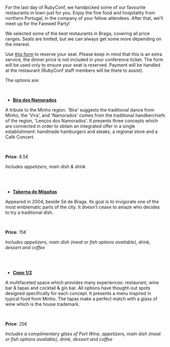 For the last day of RubyConf, we handpicked some of our favourite restaurants in town just for you. Enjoy the fine food and hospitality from northern Portugal, in the company of your fellow attendees. After that, we'll meet up for the Farewell Party!

We selected some of the best restaurants in Braga, covering all price ranges.
Seats are limited, but we can always get some more depending on the interest.

Use [this form](https://ti.to/groupbuddies/rubyconfpt-conference-dinners) to reserve your seat. Please keep in mind that this is an extra service, the dinner price is not included in your conference ticket. The form will be used only to ensure your seat is reserved. Payment will be handled at the restaurant (RubyConf staff members will be there to assist).

The options are:

<br>

- [**Bira dos Namorados**](http://www.tripadvisor.com.br/Restaurant_Review-g2618580-d7056433-Reviews-Bira_dos_Namorados-Braga_District_Northern_Portugal.html)

A tribute to the Minho region. 'Bira' suggests the traditional dance from Minho, the 'Vira', and 'Namorados' comes from the traditional handkerchiefs of the region, 'Lenços dos Namorados'.
  It presents three concepts which are connected in order to obtain an integrated offer in a single establishment: handmade hamburgers and steaks, a regional store and a Café Concert.

<br>

  **Price**: 8.5€

  *Includes appetizers, main dish & drink*

<br>
<br>

- [**Taberna do Migaitas**](http://www.tripadvisor.com.br/Restaurant_Review-g189171-d2662875-Reviews-Taberna_do_Migaitas-Braga_Braga_District_Northern_Portugal.html)

Appeared in 2004, beside Sé de Braga. Its goal is to invigorate one of the most emblematic parts of the city. It doesn't cease to amaze who decides to try a traditional dish.

<br>

  **Price**: 15€

  *Includes appetizers, main dish (meat or fish options available), drink, dessert and coffee*

<br>
<br>

- [**Copo 1/2**](http://www.tripadvisor.com.br/Restaurant_Review-g189171-d2263929-Reviews-Copo1_2-Braga_Braga_District_Northern_Portugal.html)

A multifaceted space which provides many experiences: restaurant, wine bar & tapas and cocktail & gin bar. All options have thought-out spots designed specifically for each concept.
It presents a menu inspired in typical food from Minho. The tapas make a perfect match with a glass of wine which is the house trademark.

<br>

  **Price**: 25€

  *Includes a complimentary glass of Port Wine, appetizers, main dish (meat or fish options available), drink, dessert and coffee*

